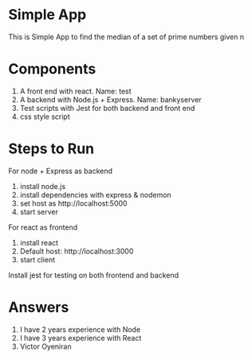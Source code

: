# Simple App

This is Simple App to find the median of a set of prime numbers given n

# Components

1. A front end with react. Name: test
2. A backend with Node.js + Express. Name: bankyserver
3. Test scripts with Jest for both backend and front end
4. css style script

# Steps to Run

For node + Express as backend
1. install node.js
2. install dependencies with express & nodemon
3. set host as http://localhost:5000
3. start server

For react as frontend
1. install react
2. Default host: http://localhost:3000
3. start client 

Install jest for testing on both frontend and backend


# Answers

1. I have 2 years experience with Node
2. I have 3 years experience with React
3. Victor Oyeniran

